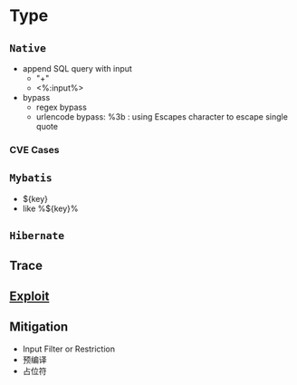 # Type
## `Native`
- append SQL query with input
  - "+"
  - <%:input%>
- bypass
  - regex bypass
  - urlencode bypass: \%3b : using Escapes character to escape single quote

### CVE Cases

## `Mybatis`
- ${key}
- like %${key}%

## `Hibernate`

## Trace

## [Exploit](https://github.com/Jayway007/Offense-and-Deffense/blob/main/Offense/Pentest/Common-vul/SQL%20Injection/README.md#exploit)

## Mitigation
- Input Filter or Restriction
- 预编译
- 占位符



